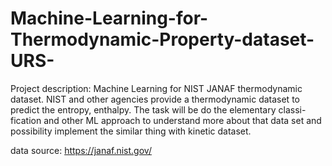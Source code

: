 # Machine-Learning-for-Thermodynamic-Property-dataset-URS-
Project description: Machine Learning for NIST JANAF thermodynamic dataset. NIST and other agencies provide a thermodynamic dataset to predict the entropy, enthalpy. The task will be do the elementary classi- fication and other ML approach to understand more about that data set and possibility implement the similar thing with kinetic dataset.

data source: https://janaf.nist.gov/
